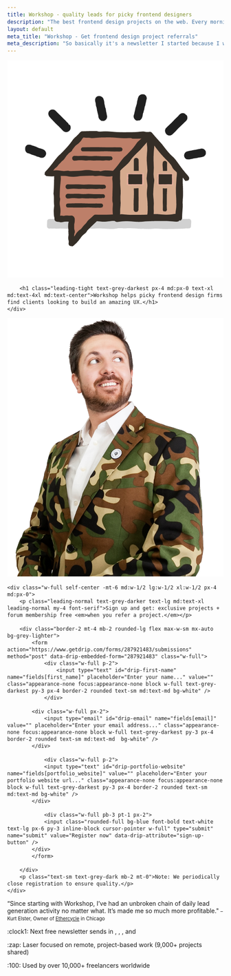 ```yaml
---
title: Workshop - quality leads for picky frontend designers
description: "The best frontend design projects on the web. Every morning Robert finds the top 6 job posts for project-seeking website designers."
layout: default
meta_title: "Workshop - Get frontend design project referrals"
meta_description: "So basically it's a newsletter I started because I wished I could pay someone to send me all the frontend design projects on job boards. ¯\_(ツ)_/¯"
---
```


<style>
.timer-font {
	display: inline;
	margin: 0;
	padding: 0;
}
</style>

<script>
function getNextDayOfWeek(date, dayOfWeek, hour) {
  var resultDate = new Date(date.getTime());
  resultDate.setDate(date.getDate() + (7 + dayOfWeek - date.getDay()) % 7);
  resultDate.setHours(hour,0,0,0);
 	return resultDate;
}

	var countDownDate = getNextDayOfWeek(new Date(),5,17);

	// Update the count down every 1 second
  var x = setInterval(function() {

  // Get todays date and time
  var now = new Date().getTime();

  // Find the distance between now an the count down date
  var distance = countDownDate - now;

  // Time calculations for days, hours, minutes and seconds
  var days = Math.floor(distance / (1000 * 60 * 60 * 24)).toString();
  var hours = Math.floor((distance % (1000 * 60 * 60 * 24)) / (1000 * 60 * 60)).toString();
  var minutes = Math.floor((distance % (1000 * 60 * 60)) / (1000 * 60)).toString();
  var seconds = Math.floor((distance % (1000 * 60)) / 1000).toString();

  // Display the result in the element with id="timer"
  document.getElementById("circle-days").innerHTML = days + " <div class='timer-font'>days</div>";
  document.getElementById("circle-hours").innerHTML = hours + " <div class='timer-font'>hrs</div>";
  document.getElementById("circle-minutes").innerHTML = minutes + " <div class='timer-font'>mins</div>";
  document.getElementById("circle-seconds").innerHTML = seconds + " <div class='timer-font'>secs</div>";

  // If the count down is finished, write some text 
  if (distance < 0) {
    clearInterval(x);
    document.getElementById("timer").innerHTML = "EXPIRED";
  }
}, 1000);
</script>



<div class="flex max-w-lg mx-auto">
	<div class="w-full block text-lg">
		<img src="/images/workshop-logo-new-shed.png" class="mt-1 mx-auto block max-w-full w-16 md:w-24">
		
		<h1 class="leading-tight text-grey-darkest px-4 md:px-0 text-xl md:text-4xl md:text-center">Workshop helps picky frontend design firms find clients looking to build an amazing UX.</h1>
	</div>
</div>
	
<div class="w-full max-w-lg mx-auto flex py-4">	
	<div class="w-1/2 pr-8 self-center hidden sm:hidden md:block lg:block xl:block">
		<img src="/images/kurt-full2.png" class="w-full">
	</div>

	<div class="w-full self-center -mt-6 md:w-1/2 lg:w-1/2 xl:w-1/2 px-4 md:px-0">
		<p class="leading-normal text-grey-darker text-lg md:text-xl leading-normal my-4 font-serif">Sign up and get: exclusive projects + forum membership free <em>when you refer a project.</em></p>
		
		<div class="border-2 mt-4 mb-2 rounded-lg flex max-w-sm mx-auto bg-grey-lighter">					
			<form action="https://www.getdrip.com/forms/287921483/submissions" method="post" data-drip-embedded-form="287921483" class="w-full">
				<div class="w-full p-2">
					<input type="text" id="drip-first-name" name="fields[first_name]" placeholder="Enter your name..." value="" class="appearance-none focus:appearance-none block w-full text-grey-darkest py-3 px-4 border-2 rounded text-sm md:text-md bg-white" />
				</div>

		    <div class="w-full px-2">
		    	<input type="email" id="drip-email" name="fields[email]" value="" placeholder="Enter your email address..." class="appearance-none focus:appearance-none block w-full text-grey-darkest py-3 px-4 border-2 rounded text-sm md:text-md  bg-white" />
		    </div>

				<div class="w-full p-2">
		    	<input type="text" id="drip-portfolio-website" name="fields[portfolio_website]" value="" placeholder="Enter your portfolio website url..." class="appearance-none focus:appearance-none block w-full text-grey-darkest py-3 px-4 border-2 rounded text-sm md:text-md bg-white" />
		    </div>

				<div class="w-full pb-3 pt-1 px-2">
		    	<input class="rounded-full bg-blue font-bold text-white text-lg px-6 py-3 inline-block cursor-pointer w-full" type="submit" name="submit" value="Register now" data-drip-attribute="sign-up-button" />
		  	</div>
			</form>

		</div>
		<p class="text-sm text-grey-dark mb-2 mt-0">Note: We periodically close registration to ensure quality.</p>
	</div>
</div>

<div class="max-w-lg mx-auto px-4 md:px-0">
	<p class="text-md md:text-2xl text-grey-darker font-serif leading-normal mt-2 mb-8 text-center">
	&ldquo;Since starting with Workshop, I’ve had an unbroken chain of daily lead generation activity no matter what. It’s made me so much more profitable." <span style="font-size: 80%">– Kurt Elster, Owner of <a href="http://ethercycle.com" class="text-grey-dark">Ethercycle</a> in Chicago</span>
	</p>
</div>

		
<div class="max-w-md text-xs md:text-lg text-center mx-auto mb-8 px-4 md:px-0">
	<p class="border-t py-2 text-grey-dark">:clock1: Next free newsletter sends in <span id="circle-days" class="circle-time"></span>, <span id="circle-hours" class="circle-time"></span>, <span id="circle-minutes" class="circle-time"></span>, and <span id="circle-seconds" class="circle-time"></span><span id="timer"></span></p>
	<p class="border-t py-2 text-grey-dark">:zap: Laser focused on remote, project-based work (9,000+ projects shared)</p>
	<p class="border-t py-2 text-grey-dark">:100: Used by over 10,000+ freelancers worldwide</p>
</div>


	